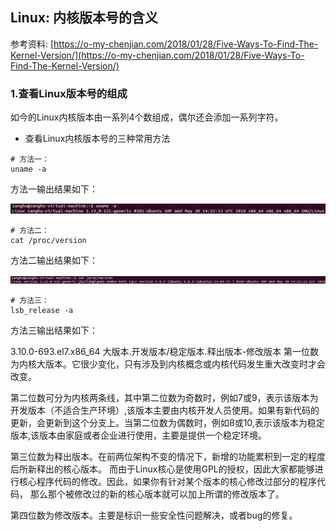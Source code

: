 ## Linux: 内核版本号的含义

参考资料: [https://o-my-chenjian.com/2018/01/28/Five-Ways-To-Find-The-Kernel-Version/](https://o-my-chenjian.com/2018/01/28/Five-Ways-To-Find-The-Kernel-Version/)

### 1.查看Linux版本号的组成

如今的Linux内核版本由一系列4个数组成，偶尔还会添加一系列字符。

* 查看Linux内核版本号的三种常用方法

```shell
# 方法一：
uname -a
```

方法一输出结果如下：

![](/assets/linux017_001.PNG)

```shell
# 方法二：
cat /proc/version
```

方法二输出结果如下：

![](/assets/linux017_002.PNG)

```shell
# 方法三：
lsb_release -a
```

方法三输出结果如下：



3.10.0-693.el7.x86_64
大版本.开发版本/稳定版本.释出版本-修改版本 
第一位数为内核大版本。它很少变化，只有涉及到内核概念或内核代码发生重大改变时才会改变。

第二位数可分为内核两条线，其中第二位数为奇数时，例如7或9，表示该版本为开发版本（不适合生产环境）,该版本主要由内核开发人员使用。如果有新代码的更新，会更新到这个分支上。当第二位数为偶数时，例如8或10,表示该版本为稳定版本,该版本由家庭或者企业进行使用，主要是提供一个稳定环境。

第三位数为释出版本。在前两位架构不变的情况下，新增的功能累积到一定的程度后所新释出的核心版本。 而由于Linux核心是使用GPL的授权，因此大家都能够进行核心程序代码的修改。因此，如果你有针对某个版本的核心修改过部分的程序代码， 那么那个被修改过的新的核心版本就可以加上所谓的修改版本了。

第四位数为修改版本。主要是标识一些安全性问题解决，或者bug的修复。
